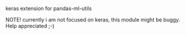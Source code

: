 keras extension for pandas-ml-utils

NOTE! currently i am not focused on keras, this module might be buggy. Help appreciated ;-)